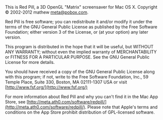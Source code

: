 This is Red Pill, a 3D OpenGL "Matrix" screensaver for Mac OS X.
Copyright © 2002-2012 mathew <meta@pobox.com>.

Red Pill is free software; you can redistribute it and/or modify
it under the terms of the GNU General Public License as published by
the Free Software Foundation; either version 3 of the License, or
(at your option) any later version.

This program is distributed in the hope that it will be useful,
but WITHOUT ANY WARRANTY; without even the implied warranty of
MERCHANTABILITY or FITNESS FOR A PARTICULAR PURPOSE.  See the
GNU General Public License for more details.

You should have received a copy of the GNU General Public License
along with this program; if not, write to the Free Software
Foundation, Inc., 59 Temple Place, Suite 330, Boston, MA  02111-1307  USA
or visit [http://www.fsf.org/](http://www.fsf.org/)

For more information about Red Pill and why you can't find it in the Mac App Store, see [http://meta.ath0.com/software/redpill/](http://meta.ath0.com/software/redpill/). Please note that Apple's terms and conditions on the App Store prohibit distribution of GPL-licensed software.

